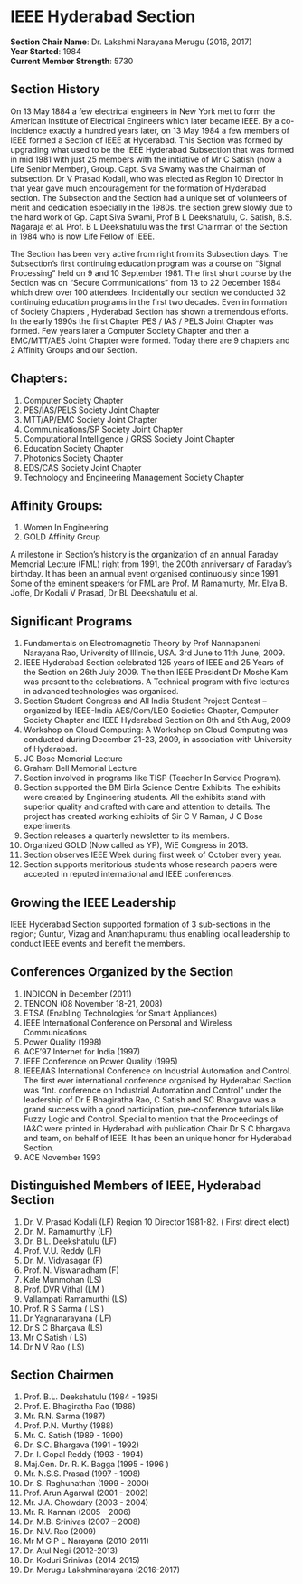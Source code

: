 # IEEE Hyderabad Section 

**Section Chair Name**: Dr. Lakshmi Narayana Merugu (2016, 2017)  
**Year Started**: 1984  
**Current Member Strength**: 5730  

## Section History

On 13 May 1884 a few electrical engineers in New York met to form the American Institute of
Electrical Engineers which later became IEEE. By a co-incidence exactly a hundred years later,
on 13 May 1984 a few members of IEEE formed a Section of IEEE at Hyderabad. This Section
was formed by upgrading what used to be the IEEE Hyderabad Subsection that was formed in
mid 1981 with just 25 members with the initiative of Mr C Satish (now a Life Senior Member),
Group. Capt. Siva Swamy was the Chairman of subsection. Dr V Prasad Kodali, who was elected
as Region 10 Director in that year gave much encouragement for the formation of Hyderabad
section. The Subsection and the Section had a unique set of volunteers of merit and dedication
especially in the 1980s. the section grew slowly due to the hard work of Gp. Capt Siva Swami,
Prof B L Deekshatulu, C. Satish, B.S. Nagaraja et al. Prof. B L Deekshatulu was the first
Chairman of the Section in 1984 who is now Life Fellow of IEEE.

The Section has been very active from right from its Subsection days. The Subsection’s first
continuing education program was a course on “Signal Processing” held on 9 and 10 September
1981. The first short course by the Section was on “Secure Communications” from 13 to 22
December 1984 which drew over 100 attendees. Incidentally our section we conducted 32
continuing education programs in the first two decades. Even in formation of Society Chapters ,
Hyderabad Section has shown a tremendous efforts. In the early 1990s the first Chapter PES /
IAS / PELS Joint Chapter was formed. Few years later a Computer Society Chapter and then a
EMC/MTT/AES Joint Chapter were formed.
Today there are 9 chapters and 2 Affinity Groups and our Section.

## Chapters:
1. Computer Society Chapter
2. PES/IAS/PELS Society Joint Chapter
3. MTT/AP/EMC Society Joint Chapter
4. Communications/SP Society Joint Chapter
5. Computational Intelligence / GRSS Society Joint Chapter
6. Education Society Chapter
7. Photonics Society Chapter
8. EDS/CAS Society Joint Chapter
9. Technology and Engineering Management Society Chapter

## Affinity Groups:
1. Women In Engineering
2. GOLD Affinity Group

A milestone in Section’s history is the organization of an annual Faraday Memorial Lecture
(FML) right from 1991, the 200th anniversary of Faraday’s birthday. It has been an annual event
organised continuously since 1991. Some of the eminent speakers for FML are Prof. M
Ramamurty, Mr. Elya B. Joffe, Dr Kodali V Prasad, Dr BL Deekshatulu et al.

## Significant Programs
1. Fundamentals on Electromagnetic Theory by Prof Nannapaneni Narayana Rao, University of Illinois, USA. 3rd June to 11th June, 2009.  
2. IEEE Hyderabad Section celebrated 125 years of IEEE and 25 Years of the Section on 26th July 2009. The then IEEE President Dr Moshe Kam was present to the celebrations. A Technical program with five lectures in advanced technologies was organised.  
3. Section Student Congress and All India Student Project Contest – organized by IEEE-India AES/Com/LEO Societies Chapter, Computer Society Chapter and IEEE Hyderabad Section on 8th and 9th Aug, 2009  
4. Workshop on Cloud Computing: A Workshop on Cloud Computing was conducted during December 21-23, 2009, in association with University of Hyderabad.  
5. JC Bose Memorial Lecture  
6. Graham Bell Memorial Lecture  
7. Section involved in programs like TISP (Teacher In Service Program).  
8. Section supported the BM Birla Science Centre Exhibits. The exhibits were created by Engineering students. All the exhibits stand with superior quality and crafted with care and attention to details. The project has created working exhibits of Sir C V Raman, J C Bose experiments.  
9. Section releases a quarterly newsletter to its members.  
10. Organized GOLD  (Now called as YP), WiE Congress in 2013.  
11. Section observes IEEE Week during first week of October every year.  
12. Section supports meritorious students whose research papers were accepted in reputed international and IEEE conferences.  

## Growing the IEEE Leadership
IEEE Hyderabad Section supported formation of 3 sub-sections in the region; Guntur, Vizag and Ananthapuramu thus enabling local leadership to conduct IEEE events and benefit the members.

## Conferences Organized by the Section

1. INDICON in December (2011)  
2. TENCON (08 November 18-21, 2008)  
3. ETSA (Enabling Technologies for Smart Appliances)  
4. IEEE International Conference on Personal and Wireless Communications  
5. Power Quality (1998)  
6. ACE’97 Internet for India  (1997)  
7. IEEE Conference on Power Quality (1995)  
8. IEEE/IAS International Conference on Industrial Automation and Control.
The first ever international conference organised by Hyderabad Section was “Int. conference on Industrial Automation and Control” under the leadership of Dr E Bhagiratha Rao, C Satish and SC Bhargava  was a grand success with a good participation, pre-conference tutorials like  Fuzzy Logic and Control. Special to mention that the Proceedings of IA&C  were printed in Hyderabad with publication Chair Dr S C bhargava and team, on behalf of IEEE. It has been an unique honor for Hyderabad Section.  
9. ACE November 1993  

## Distinguished Members of IEEE, Hyderabad Section

1. Dr. V. Prasad Kodali (LF) Region 10 Director 1981-82. ( First direct elect)  
2. Dr. M. Ramamurthy (LF)  
3. Dr. B.L. Deekshatulu (LF)  
4. Prof. V.U. Reddy (LF)  
5. Dr. M. Vidyasagar (F)  
6. Prof. N. Viswanadham (F)  
7. Kale Munmohan (LS) 
8. Prof. DVR Vithal (LM )  
9. Vallampati Ramamurthi (LS)  
10. Prof. R S Sarma ( LS )  
11. Dr Yagnanarayana ( LF)  
12. Dr S C Bhargava (LS)  
13. Mr C Satish ( LS)  
14. Dr N V Rao ( LS)  

## Section Chairmen

1. Prof. B.L. Deekshatulu (1984 - 1985)  
2. Prof. E. Bhagiratha Rao (1986)  
3. Mr. R.N. Sarma (1987) 
4. Prof. P.N. Murthy (1988)  
5. Mr. C. Satish (1989 - 1990)  
6. Dr. S.C. Bhargava (1991 - 1992)  
7. Dr. I. Gopal Reddy (1993 - 1994)  
8. Maj.Gen. Dr. R. K. Bagga (1995 - 1996 )  
9. Mr. N.S.S. Prasad (1997 - 1998)  
10. Dr. S. Raghunathan (1999 - 2000)  
11. Prof. Arun Agarwal (2001 - 2002)  
12. Mr. J.A. Chowdary (2003 - 2004)  
13. Mr. R. Kannan (2005 - 2006)  
14. Dr. M.B. Srinivas (2007 – 2008)  
15. Dr. N.V. Rao (2009)  
16. Mr M G P L Narayana  (2010-2011)  
17. Dr. Atul Negi (2012-2013)  
18. Dr. Koduri Srinivas (2014-2015)  
19. Dr. Merugu Lakshminarayana (2016-2017)  


